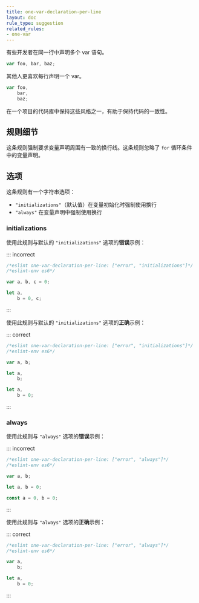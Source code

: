 ```yaml
---
title: one-var-declaration-per-line
layout: doc
rule_type: suggestion
related_rules:
- one-var
---
```


有些开发者在同一行中声明多个 var 语句。

```js
var foo, bar, baz;
```

其他人更喜欢每行声明一个 var。

```js
var foo,
    bar,
    baz;
```

在一个项目的代码库中保持这些风格之一，有助于保持代码的一致性。

## 规则细节

这条规则强制要求变量声明周围有一致的换行线。这条规则忽略了 `for` 循环条件中的变量声明。

## 选项

这条规则有一个字符串选项：

* `"initializations"`（默认值）在变量初始化时强制使用换行
* `"always"` 在变量声明中强制使用换行

### initializations

使用此规则与默认的 `"initializations"` 选项的**错误**示例：

::: incorrect

```js
/*eslint one-var-declaration-per-line: ["error", "initializations"]*/
/*eslint-env es6*/

var a, b, c = 0;

let a,
    b = 0, c;
```

:::

使用此规则与默认的 `"initializations"` 选项的**正确**示例：

::: correct

```js
/*eslint one-var-declaration-per-line: ["error", "initializations"]*/
/*eslint-env es6*/

var a, b;

let a,
    b;

let a,
    b = 0;
```

:::

### always

使用此规则与 `"always"` 选项的**错误**示例：

::: incorrect

```js
/*eslint one-var-declaration-per-line: ["error", "always"]*/
/*eslint-env es6*/

var a, b;

let a, b = 0;

const a = 0, b = 0;
```

:::

使用此规则与 `"always"` 选项的**正确**示例：

::: correct

```js
/*eslint one-var-declaration-per-line: ["error", "always"]*/
/*eslint-env es6*/

var a,
    b;

let a,
    b = 0;
```

:::
